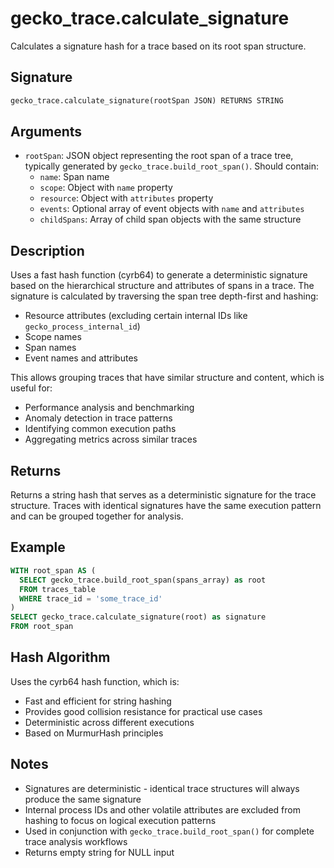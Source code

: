 # gecko_trace.calculate_signature

Calculates a signature hash for a trace based on its root span structure.

## Signature

```sql
gecko_trace.calculate_signature(rootSpan JSON) RETURNS STRING
```

## Arguments

- `rootSpan`: JSON object representing the root span of a trace tree, typically generated by `gecko_trace.build_root_span()`. Should contain:
  - `name`: Span name
  - `scope`: Object with `name` property
  - `resource`: Object with `attributes` property
  - `events`: Optional array of event objects with `name` and `attributes`
  - `childSpans`: Array of child span objects with the same structure

## Description

Uses a fast hash function (cyrb64) to generate a deterministic signature based on the hierarchical structure and attributes of spans in a trace. The signature is calculated by traversing the span tree depth-first and hashing:

- Resource attributes (excluding certain internal IDs like `gecko_process_internal_id`)
- Scope names
- Span names
- Event names and attributes

This allows grouping traces that have similar structure and content, which is useful for:
- Performance analysis and benchmarking
- Anomaly detection in trace patterns
- Identifying common execution paths
- Aggregating metrics across similar traces

## Returns

Returns a string hash that serves as a deterministic signature for the trace structure. Traces with identical signatures have the same execution pattern and can be grouped together for analysis.

## Example

```sql
WITH root_span AS (
  SELECT gecko_trace.build_root_span(spans_array) as root
  FROM traces_table
  WHERE trace_id = 'some_trace_id'
)
SELECT gecko_trace.calculate_signature(root) as signature
FROM root_span
```

## Hash Algorithm

Uses the cyrb64 hash function, which is:
- Fast and efficient for string hashing
- Provides good collision resistance for practical use cases
- Deterministic across different executions
- Based on MurmurHash principles

## Notes

- Signatures are deterministic - identical trace structures will always produce the same signature
- Internal process IDs and other volatile attributes are excluded from hashing to focus on logical execution patterns
- Used in conjunction with `gecko_trace.build_root_span()` for complete trace analysis workflows
- Returns empty string for NULL input
